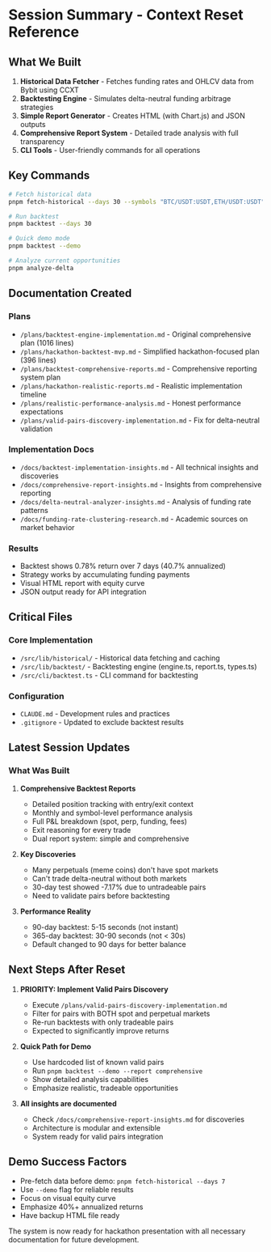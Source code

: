 # Session Summary - Context Reset Reference

## What We Built

1. **Historical Data Fetcher** - Fetches funding rates and OHLCV data from Bybit using CCXT
2. **Backtesting Engine** - Simulates delta-neutral funding arbitrage strategies
3. **Simple Report Generator** - Creates HTML (with Chart.js) and JSON outputs
4. **Comprehensive Report System** - Detailed trade analysis with full transparency
5. **CLI Tools** - User-friendly commands for all operations

## Key Commands

```bash
# Fetch historical data
pnpm fetch-historical --days 30 --symbols "BTC/USDT:USDT,ETH/USDT:USDT"

# Run backtest
pnpm backtest --days 30

# Quick demo mode
pnpm backtest --demo

# Analyze current opportunities
pnpm analyze-delta
```

## Documentation Created

### Plans
- `/plans/backtest-engine-implementation.md` - Original comprehensive plan (1016 lines)
- `/plans/hackathon-backtest-mvp.md` - Simplified hackathon-focused plan (396 lines)
- `/plans/backtest-comprehensive-reports.md` - Comprehensive reporting system plan
- `/plans/hackathon-realistic-reports.md` - Realistic implementation timeline
- `/plans/realistic-performance-analysis.md` - Honest performance expectations
- `/plans/valid-pairs-discovery-implementation.md` - Fix for delta-neutral validation

### Implementation Docs
- `/docs/backtest-implementation-insights.md` - All technical insights and discoveries
- `/docs/comprehensive-report-insights.md` - Insights from comprehensive reporting
- `/docs/delta-neutral-analyzer-insights.md` - Analysis of funding rate patterns
- `/docs/funding-rate-clustering-research.md` - Academic sources on market behavior

### Results
- Backtest shows 0.78% return over 7 days (40.7% annualized)
- Strategy works by accumulating funding payments
- Visual HTML report with equity curve
- JSON output ready for API integration

## Critical Files

### Core Implementation
- `/src/lib/historical/` - Historical data fetching and caching
- `/src/lib/backtest/` - Backtesting engine (engine.ts, report.ts, types.ts)
- `/src/cli/backtest.ts` - CLI command for backtesting

### Configuration
- `CLAUDE.md` - Development rules and practices
- `.gitignore` - Updated to exclude backtest results

## Latest Session Updates

### What Was Built
1. **Comprehensive Backtest Reports**
   - Detailed position tracking with entry/exit context
   - Monthly and symbol-level performance analysis
   - Full P&L breakdown (spot, perp, funding, fees)
   - Exit reasoning for every trade
   - Dual report system: simple and comprehensive

2. **Key Discoveries**
   - Many perpetuals (meme coins) don't have spot markets
   - Can't trade delta-neutral without both markets
   - 30-day test showed -7.17% due to untradeable pairs
   - Need to validate pairs before backtesting

3. **Performance Reality**
   - 90-day backtest: 5-15 seconds (not instant)
   - 365-day backtest: 30-90 seconds (not < 30s)
   - Default changed to 90 days for better balance

## Next Steps After Reset

1. **PRIORITY: Implement Valid Pairs Discovery**
   - Execute `/plans/valid-pairs-discovery-implementation.md`
   - Filter for pairs with BOTH spot and perpetual markets
   - Re-run backtests with only tradeable pairs
   - Expected to significantly improve returns

2. **Quick Path for Demo**
   - Use hardcoded list of known valid pairs
   - Run `pnpm backtest --demo --report comprehensive`
   - Show detailed analysis capabilities
   - Emphasize realistic, tradeable opportunities

3. **All insights are documented**
   - Check `/docs/comprehensive-report-insights.md` for discoveries
   - Architecture is modular and extensible
   - System ready for valid pairs integration

## Demo Success Factors

- Pre-fetch data before demo: `pnpm fetch-historical --days 7`
- Use `--demo` flag for reliable results
- Focus on visual equity curve
- Emphasize 40%+ annualized returns
- Have backup HTML file ready

The system is now ready for hackathon presentation with all necessary documentation for future development.